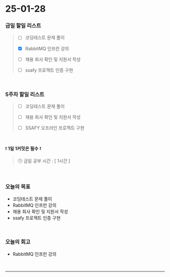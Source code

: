 # 25-01-28

### 금일 할일 리스트

> - [ ] 코딩테스트 문제 풀이
>
> - [x] RabbitMQ 인프런 강의
>
> - [ ] 채용 회사 확인 및 지원서 작성
>
> - [ ] ssafy 프로젝트 인증 구현

<br/>

### 5주차 할일 리스트

> - [ ] 코딩테스트 문제 풀이
>
> - [ ] 채용 회사 확인 및 지원서 작성
>
> - [ ] SSAFY 오프라인 프로젝트 구현

<br/>

❗ **1일 1커밋은 필수** ❗

> 🕒 금일 공부 시간 : [ 1시간 ]

<br/>

### 오늘의 목표
- 코딩테스트 문제 풀이
- RabbitMQ 인프런 강의
- 채용 회사 확인 및 지원서 작성
- ssafy 프로젝트 인증 구현

<br>

### 오늘의 회고
- RabbitMQ 인프런 강의

<br/>

---
